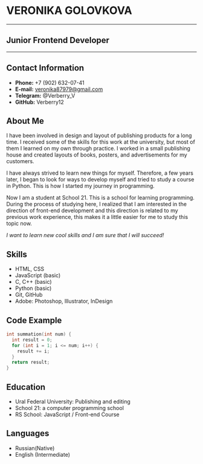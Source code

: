 # VERONIKA GOLOVKOVA

***

## Junior Frontend Developer

***

## Contact Information

- **Phone:** +7 (902) 632-07-41
- **E-mail:** veronika87979@gmail.com
- **Telegram:** @Verberry_V
- **GitHub:** Verberry12


## About Me

I have been involved in design and layout of publishing products for a long time. I received some of the skills for this work at the university, but most of them I learned on my own through practice. I worked in a small publishing house and created layouts of books, posters, and advertisements for my customers.

I have always strived to learn new things for myself. Therefore, a few years later, I began to look for ways to develop myself and tried to study a course in Python. This is how I started my journey in programming.

Now I am a student at School 21. This is a school for learning programming. During the process of studying here, I realized that I am interested in the direction of front-end development and this direction is related to my previous work experience, this makes it a little easier for me to study this topic now.

*I want to learn new cool skills and I am sure that I will succeed!*


## Skills

- HTML, CSS
- JavaScript (basic)
- C, C++ (basic)
- Python (basic)
- Git, GitHub
- Adobe: Photoshop, Illustrator, InDesign


## Code Example

```c
int summation(int num) {
  int result = 0;
  for (int i = 1; i <= num; i++) {
    result += i;
  }
  return result;
}
```


## Education

- Ural Federal University: Publishing and editing
- School 21: a computer programming school 
- RS School: JavaScript / Front-end Course


## Languages

- Russian(Native)
- English (Intermediate)